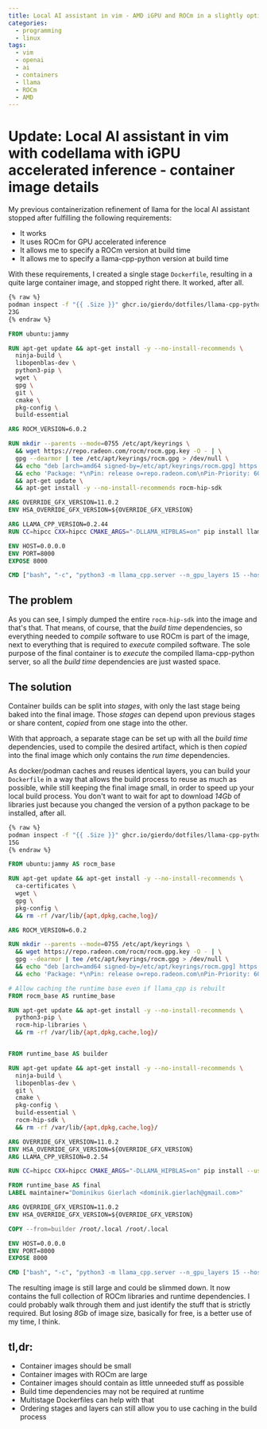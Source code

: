 ```yaml
---
title: Local AI assistant in vim - AMD iGPU and ROCm in a slightly optimized container
categories:
  - programming
  - linux
tags:
  - vim
  - openai
  - ai
  - containers
  - llama
  - ROCm
  - AMD
---
```


# Update: Local AI assistant in vim with codellama with iGPU accelerated inference - container image details

My previous containerization refinement of llama for the local AI assistant
stopped after fulfilling the following requirements:

- It works
- It uses ROCm for GPU accelerated inference
- It allows me to specify a ROCm version at build time
- It allows me to specify a llama-cpp-python version at build time

With these requirements, I created a single stage `Dockerfile`, resulting in a
quite large container image, and stopped right there. It worked, after all.

```bash
{% raw %}
podman inspect -f "{{ .Size }}" ghcr.io/gierdo/dotfiles/llama-cpp-python-server-rocm:0.2.44-6.0.2-11.0.2 | numfmt --to=si
23G
{% endraw %}
```

```Dockerfile
FROM ubuntu:jammy

RUN apt-get update && apt-get install -y --no-install-recommends \
  ninja-build \
  libopenblas-dev \
  python3-pip \
  wget \
  gpg \
  git \
  cmake \
  pkg-config \
  build-essential

ARG ROCM_VERSION=6.0.2

RUN mkdir --parents --mode=0755 /etc/apt/keyrings \
  && wget https://repo.radeon.com/rocm/rocm.gpg.key -O - | \
  gpg --dearmor | tee /etc/apt/keyrings/rocm.gpg > /dev/null \
  && echo "deb [arch=amd64 signed-by=/etc/apt/keyrings/rocm.gpg] https://repo.radeon.com/rocm/apt/${ROCM_VERSION} jammy main" > /etc/apt/sources.list.d/rocm.list \
  && echo 'Package: *\nPin: release o=repo.radeon.com\nPin-Priority: 600' > /etc/apt/preferences.d/rocm-pin-600 \
  && apt-get update \
  && apt-get install -y --no-install-recommends rocm-hip-sdk

ARG OVERRIDE_GFX_VERSION=11.0.2
ENV HSA_OVERRIDE_GFX_VERSION=${OVERRIDE_GFX_VERSION}

ARG LLAMA_CPP_VERSION=0.2.44
RUN CC=hipcc CXX=hipcc CMAKE_ARGS="-DLLAMA_HIPBLAS=on" pip install llama-cpp-python[server]==${LLAMA_CPP_VERSION}

ENV HOST=0.0.0.0
ENV PORT=8000
EXPOSE 8000

CMD ["bash", "-c", "python3 -m llama_cpp.server --n_gpu_layers 15 --host ${HOST} --port ${PORT}"]
```

## The problem

As you can see, I simply dumped the entire `rocm-hip-sdk` into the image and
that's that. That means, of course, that the _build time_ dependencies, so
everything needed to _compile_ software to use ROCm is part of the image, next
to everything that is required to _execute_ compiled software. The sole purpose
of the final container is to _execute_ the compiled llama-cpp-python server, so
all the _build time_ dependencies are just wasted space.

## The solution

Container builds can be split into _stages_, with only the last stage being
baked into the final image. Those _stages_ can depend upon previous stages or
share content, _copied_ from one stage into the other.

With that approach, a separate stage can be set up with all the _build time_
dependencies, used to compile the desired artifact, which is then _copied_ into
the final image which only contains the _run time_ dependencies.

As docker/podman caches and reuses identical layers, you can build your
`Dockerfile` in a way that allows the build process to reuse as much as
possible, while still keeping the final image small, in order to speed up your
local build process. You don't want to wait for apt to download _14Gb_ of
libraries just because you changed the version of a python package to be
installed, after all.

```bash
{% raw %}
podman inspect -f "{{ .Size }}" ghcr.io/gierdo/dotfiles/llama-cpp-python-server-rocm:0.2.54-6.0.2-11.0.2 | numfmt --to=si
15G
{% endraw %}
```

```Dockerfile
FROM ubuntu:jammy AS rocm_base

RUN apt-get update && apt-get install -y --no-install-recommends \
  ca-certificates \
  wget \
  gpg \
  pkg-config \
  && rm -rf /var/lib/{apt,dpkg,cache,log}/

ARG ROCM_VERSION=6.0.2

RUN mkdir --parents --mode=0755 /etc/apt/keyrings \
  && wget https://repo.radeon.com/rocm/rocm.gpg.key -O - | \
  gpg --dearmor | tee /etc/apt/keyrings/rocm.gpg > /dev/null \
  && echo "deb [arch=amd64 signed-by=/etc/apt/keyrings/rocm.gpg] https://repo.radeon.com/rocm/apt/${ROCM_VERSION} jammy main" > /etc/apt/sources.list.d/rocm.list \
  && echo 'Package: *\nPin: release o=repo.radeon.com\nPin-Priority: 600' > /etc/apt/preferences.d/rocm-pin-600

# Allow caching the runtime base even if llama_cpp is rebuilt
FROM rocm_base AS runtime_base

RUN apt-get update && apt-get install -y --no-install-recommends \
  python3-pip \
  rocm-hip-libraries \
  && rm -rf /var/lib/{apt,dpkg,cache,log}/


FROM runtime_base AS builder

RUN apt-get update && apt-get install -y --no-install-recommends \
  ninja-build \
  libopenblas-dev \
  git \
  cmake \
  pkg-config \
  build-essential \
  rocm-hip-sdk \
  && rm -rf /var/lib/{apt,dpkg,cache,log}/

ARG OVERRIDE_GFX_VERSION=11.0.2
ENV HSA_OVERRIDE_GFX_VERSION=${OVERRIDE_GFX_VERSION}
ARG LLAMA_CPP_VERSION=0.2.54

RUN CC=hipcc CXX=hipcc CMAKE_ARGS="-DLLAMA_HIPBLAS=on" pip install --user llama-cpp-python[server]==${LLAMA_CPP_VERSION}

FROM runtime_base AS final
LABEL maintainer="Dominikus Gierlach <dominik.gierlach@gmail.com>"

ARG OVERRIDE_GFX_VERSION=11.0.2
ENV HSA_OVERRIDE_GFX_VERSION=${OVERRIDE_GFX_VERSION}

COPY --from=builder /root/.local /root/.local

ENV HOST=0.0.0.0
ENV PORT=8000
EXPOSE 8000

CMD ["bash", "-c", "python3 -m llama_cpp.server --n_gpu_layers 15 --host ${HOST} --port ${PORT}"]
```

The resulting image is still large and could be slimmed down. It now contains
the full collection of ROCm libraries and runtime dependencies. I could
probably walk through them and just identify the stuff that is strictly
required. But losing _8Gb_ of image size, basically for free, is a better use
of my time, I think.

## tl,dr:

- Container images should be small
- Container images with ROCm are large
- Container images should contain as little unneeded stuff as possible
- Build time dependencies may not be required at runtime
- Multistage Dockerfiles can help with that
- Ordering stages and layers can still allow you to use caching in the build
  process
